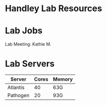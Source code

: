 # Handley Lab Resources


# Lab Jobs

Lab Meeting: 
Kathie M.

# Lab Servers  
| Server | Cores |  Memory  |  
| --- | --- | --- |  
| Atlantis | 40 |  63G |  
| Pathogen | 20 |  93G |  



